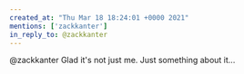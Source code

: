 ```yaml
---
created_at: "Thu Mar 18 18:24:01 +0000 2021"
mentions: ['zackkanter']
in_reply_to: @zackkanter
---
```


@zackkanter Glad it's not just me. Just something about it...